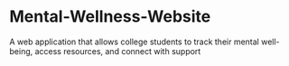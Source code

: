 # Mental-Wellness-Website
A web application that allows college students to track their mental well-being, access resources, and connect with support
